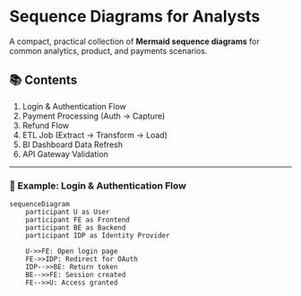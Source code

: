 # Sequence Diagrams for Analysts

A compact, practical collection of **Mermaid sequence diagrams** for common analytics, product, and payments scenarios.

## 📚 Contents
1. Login & Authentication Flow
2. Payment Processing (Auth → Capture)
3. Refund Flow
4. ETL Job (Extract → Transform → Load)
5. BI Dashboard Data Refresh
6. API Gateway Validation

---

### 🧩 Example: Login & Authentication Flow

```mermaid
sequenceDiagram
    participant U as User
    participant FE as Frontend
    participant BE as Backend
    participant IDP as Identity Provider

    U->>FE: Open login page
    FE->>IDP: Redirect for OAuth
    IDP-->>BE: Return token
    BE-->>FE: Session created
    FE-->>U: Access granted
